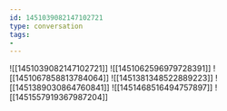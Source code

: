 ```yaml
---
id: 1451039082147102721
type: conversation
tags:
- 
---
```

![[1451039082147102721]]
![[1451062596979728391]]
![[1451067858813784064]]
![[1451381348522889223]]
![[1451389030864760841]]
![[1451468516494757897]]
![[1451557919367987204]]

